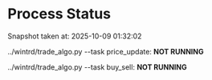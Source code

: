 # Process Status

Snapshot taken at: 2025-10-09 01:32:02

../wintrd/trade_algo.py --task price_update: **NOT RUNNING**

../wintrd/trade_algo.py --task buy_sell: **NOT RUNNING**

